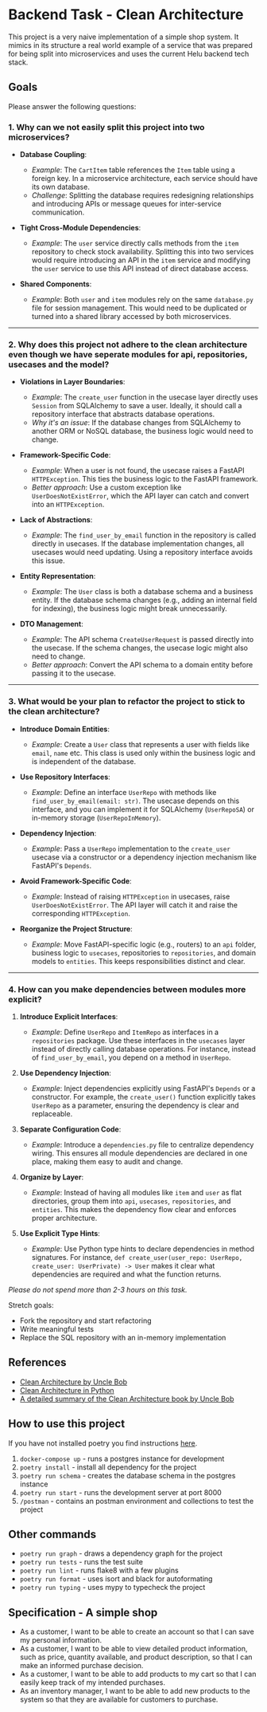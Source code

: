 # Backend Task - Clean Architecture

This project is a very naive implementation of a simple shop system. It mimics in its structure a real world example of a service that was prepared for being split into microservices and uses the current Helu backend tech stack.

## Goals

Please answer the following questions:

### 1. Why can we not easily split this project into two microservices?

- **Database Coupling**:
  - *Example*: The `CartItem` table references the `Item` table using a foreign key. In a microservice architecture, each service should have its own database. 
  - *Challenge*: Splitting the database requires redesigning relationships and introducing APIs or message queues for inter-service communication.

- **Tight Cross-Module Dependencies**:
  - *Example*: The `user` service directly calls methods from the `item` repository to check stock availability. Splitting this into two services would require introducing an API in the `item` service and modifying the `user` service to use this API instead of direct database access.

- **Shared Components**:
  - *Example*: Both `user` and `item` modules rely on the same `database.py` file for session management. This would need to be duplicated or turned into a shared library accessed by both microservices.

---

### 2. Why does this project not adhere to the clean architecture even though we have seperate modules for api, repositories, usecases and the model?

- **Violations in Layer Boundaries**:
  - *Example*: The `create_user` function in the usecase layer directly uses `Session` from SQLAlchemy to save a user. Ideally, it should call a repository interface that abstracts database operations.
  - *Why it's an issue*: If the database changes from SQLAlchemy to another ORM or NoSQL database, the business logic would need to change.

- **Framework-Specific Code**:
  - *Example*: When a user is not found, the usecase raises a FastAPI `HTTPException`. This ties the business logic to the FastAPI framework.
  - *Better approach*: Use a custom exception like `UserDoesNotExistError`, which the API layer can catch and convert into an `HTTPException`.

- **Lack of Abstractions**:
  - *Example*: The `find_user_by_email` function in the repository is called directly in usecases. If the database implementation changes, all usecases would need updating. Using a repository interface avoids this issue.

- **Entity Representation**:
  - *Example*: The `User` class is both a database schema and a business entity. If the database schema changes (e.g., adding an internal field for indexing), the business logic might break unnecessarily.

- **DTO Management**:
  - *Example*: The API schema `CreateUserRequest` is passed directly into the usecase. If the schema changes, the usecase logic might also need to change.
  - *Better approach*: Convert the API schema to a domain entity before passing it to the usecase.

---

### 3. What would be your plan to refactor the project to stick to the clean architecture?

- **Introduce Domain Entities**:
  - *Example*: Create a `User` class that represents a user with fields like `email`, `name` etc. This class is used only within the business logic and is independent of the database.

- **Use Repository Interfaces**:
  - *Example*: Define an interface `UserRepo` with methods like `find_user_by_email(email: str)`. The usecase depends on this interface, and you can implement it for SQLAlchemy (`UserRepoSA`) or in-memory storage (`UserRepoInMemory`).

- **Dependency Injection**:
  - *Example*: Pass a `UserRepo` implementation to the `create_user` usecase via a constructor or a dependency injection mechanism like FastAPI's `Depends`.

- **Avoid Framework-Specific Code**:
  - *Example*: Instead of raising `HTTPException` in usecases, raise `UserDoesNotExistError`. The API layer will catch it and raise the corresponding `HTTPException`.

- **Reorganize the Project Structure**:
  - *Example*: Move FastAPI-specific logic (e.g., routers) to an `api` folder, business logic to `usecases`, repositories to `repositories`, and domain models to `entities`. This keeps responsibilities distinct and clear.

---

### 4. How can you make dependencies between modules more explicit?

1. **Introduce Explicit Interfaces**:
   - *Example*: Define `UserRepo` and `ItemRepo` as interfaces in a `repositories` package. Use these interfaces in the `usecases` layer instead of directly calling database operations. For instance, instead of `find_user_by_email`, you depend on a method in `UserRepo`.

2. **Use Dependency Injection**:
   - *Example*: Inject dependencies explicitly using FastAPI's `Depends` or a constructor. For example, the `create_user()` function explicitly takes `UserRepo` as a parameter, ensuring the dependency is clear and replaceable.

3. **Separate Configuration Code**:
   - *Example*: Introduce a `dependencies.py` file to centralize dependency wiring. This ensures all module dependencies are declared in one place, making them easy to audit and change.

4. **Organize by Layer**:
   - *Example*: Instead of having all modules like `item` and `user` as flat directories, group them into `api`, `usecases`, `repositories`, and `entities`. This makes the dependency flow clear and enforces proper architecture.

5. **Use Explicit Type Hints**:
   - *Example*: Use Python type hints to declare dependencies in method signatures. For instance, `def create_user(user_repo: UserRepo, create_user: UserPrivate) -> User` makes it clear what dependencies are required and what the function returns.


*Please do not spend more than 2-3 hours on this task.*

Stretch goals:
* Fork the repository and start refactoring
* Write meaningful tests
* Replace the SQL repository with an in-memory implementation

## References
* [Clean Architecture by Uncle Bob](https://blog.cleancoder.com/uncle-bob/2012/08/13/the-clean-architecture.html)
* [Clean Architecture in Python](https://www.youtube.com/watch?v=C7MRkqP5NRI)
* [A detailed summary of the Clean Architecture book by Uncle Bob](https://github.com/serodriguez68/clean-architecture)

## How to use this project

If you have not installed poetry you find instructions [here](https://python-poetry.org/).

1. `docker-compose up` - runs a postgres instance for development
2. `poetry install` - install all dependency for the project
3. `poetry run schema` - creates the database schema in the postgres instance
4. `poetry run start` - runs the development server at port 8000
5. `/postman` - contains an postman environment and collections to test the project

## Other commands

* `poetry run graph` - draws a dependency graph for the project
* `poetry run tests` - runs the test suite
* `poetry run lint` - runs flake8 with a few plugins
* `poetry run format` - uses isort and black for autoformating
* `poetry run typing` - uses mypy to typecheck the project

## Specification - A simple shop

* As a customer, I want to be able to create an account so that I can save my personal information.
* As a customer, I want to be able to view detailed product information, such as price, quantity available, and product description, so that I can make an informed purchase decision.
* As a customer, I want to be able to add products to my cart so that I can easily keep track of my intended purchases.
* As an inventory manager, I want to be able to add new products to the system so that they are available for customers to purchase.